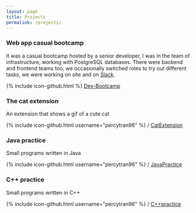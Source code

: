 ```yaml
---
layout: page
title: Projects
permalink: /projects/
---
```


### Web app casual bootcamp
It was a casual bootcamp hosted by a senior developer, I was in the team of infrastructure, working with PostgreSQL databases.
There were backend and frontend teams too, we occasionally switched roles to try out different tasks, we were working on site and on [Slack](https://slack.com/).


{% include icon-github.html %} [Dev-Bootcamp](https://github.com/ntjandra/6Nought-Dev-Bootcamp)



### The cat extension
An extension that shows a gif of a cute cat

{% include icon-github.html username="percytran96" %} /
[CatExtension](https://github.com/percytran96/funChromeExtension)




### Java practice
Small programs written in Java

{% include icon-github.html username="percytran96" %} /
[JavaPractice](https://github.com/percytran96/Java-practice)



### C++ practice
Small programs written in C++

{% include icon-github.html username="percytran96" %} /
[C++practice](https://github.com/percytran96/C-practice)
